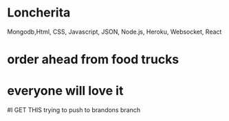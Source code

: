 # Loncherita

Mongodb,Html, CSS, Javascript, JSON, Node.js, Heroku, Websocket, React

# order ahead from food trucks 
# everyone will love it

#I GET THIS
trying to push to brandons branch
